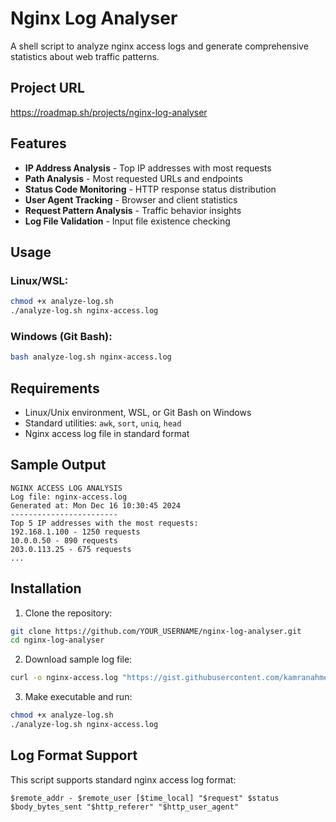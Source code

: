 # Nginx Log Analyser

A shell script to analyze nginx access logs and generate comprehensive statistics about web traffic patterns.

## Project URL
https://roadmap.sh/projects/nginx-log-analyser

## Features

- **IP Address Analysis** - Top IP addresses with most requests
- **Path Analysis** - Most requested URLs and endpoints
- **Status Code Monitoring** - HTTP response status distribution
- **User Agent Tracking** - Browser and client statistics
- **Request Pattern Analysis** - Traffic behavior insights
- **Log File Validation** - Input file existence checking

## Usage

### Linux/WSL:
```bash
chmod +x analyze-log.sh
./analyze-log.sh nginx-access.log
```

### Windows (Git Bash):
```bash
bash analyze-log.sh nginx-access.log
```

## Requirements

- Linux/Unix environment, WSL, or Git Bash on Windows
- Standard utilities: `awk`, `sort`, `uniq`, `head`
- Nginx access log file in standard format

## Sample Output

```
NGINX ACCESS LOG ANALYSIS
Log file: nginx-access.log
Generated at: Mon Dec 16 10:30:45 2024
------------------------
Top 5 IP addresses with the most requests:
192.168.1.100 - 1250 requests
10.0.0.50 - 890 requests
203.0.113.25 - 675 requests
...
```

## Installation

1. Clone the repository:
```bash
git clone https://github.com/YOUR_USERNAME/nginx-log-analyser.git
cd nginx-log-analyser
```

2. Download sample log file:
```bash
curl -o nginx-access.log "https://gist.githubusercontent.com/kamranahmedse/e66c3b9ea89a1a030d3b739eeeef22d0/raw/77fb3ac837a73c4f0206e78a236d885590b7ae35/nginx-access.log"
```

3. Make executable and run:
```bash
chmod +x analyze-log.sh
./analyze-log.sh nginx-access.log
```

## Log Format Support

This script supports standard nginx access log format:
```
$remote_addr - $remote_user [$time_local] "$request" $status $body_bytes_sent "$http_referer" "$http_user_agent"
```